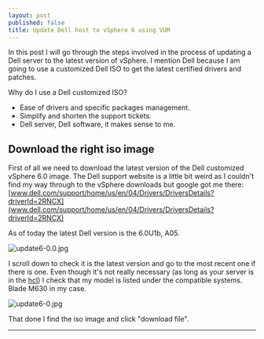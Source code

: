 ```yaml
---
layout: post
published: false
title: Update Dell host to vSphere 6 using VUM
---
```

In this post I will go through the steps involved in the process of updating a Dell server to the latest version of vSphere. I mention Dell because I am going to use a customized Dell ISO to get the latest certified drivers and patches.

Why do I use a Dell customized ISO?

- Ease of drivers and specific packages management.
- Simplify and shorten the support tickets.
- Dell server, Dell software, it makes sense to me.

## Download the right iso image

First of all we need to download the latest version of the Dell customized vSphere 6.0 image. The Dell support website is a little bit weird as I couldn't find my way through to the vSphere downloads but google got me there: [www.dell.com/support/home/us/en/04/Drivers/DriversDetails?driverId=2RNCX](www.dell.com/support/home/us/en/04/Drivers/DriversDetails?driverId=2RNCX)

As of today the latest Dell version is the 6.0U1b, A05.

![update6-0.0.jpg]({{site.baseurl}}/img/update6-0.0.jpg)

I scroll down to check it is the latest version and go to the most recent one if there is one. Even though it's not really necessary (as long as your server is in the [hcl](http://www.vmware.com/resources/compatibility/search.php)) I check that my model is listed under the compatible systems. Blade M630 in my case.

![update6-0.jpg]({{site.baseurl}}/img/update6-0.jpg)

That done I find the iso image and click "download file".

----------------

